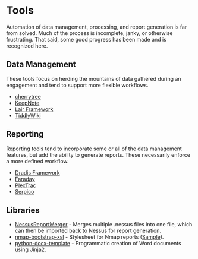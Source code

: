 # Tools

Automation of data management, processing, and report generation is far from solved. Much of the process is incomplete, janky, or otherwise frustrating. That said, some good progress has been made and is recognized here.

## Data Management

These tools focus on herding the mountains of data gathered during an engagement and tend to support more flexible workflows.

* [cherrytree](https://www.giuspen.com/cherrytree/)
* [KeepNote](http://keepnote.org/)
* [Lair Framework](https://github.com/lair-framework)
* [TiddlyWiki](https://tiddlywiki.com/)

## Reporting

Reporting tools tend to incorporate some or all of the data management features, but add the ability to generate reports. These necessarily enforce a more defined workflow.

* [Dradis Framework](https://dradisframework.com/)
* [Faraday](https://www.faradaysec.com/)
* [PlexTrac](https://plextrac.com)
* [Serpico](https://github.com/SerpicoProject/Serpico)

## Libraries

* [NessusReportMerger](https://github.com/0xprime/NessusReportMerger) - Merges multiple .nessus files into one file, which can then be imported back to Nessus for report generation.
* [nmap-bootstrap-xsl](https://github.com/honze-net/nmap-bootstrap-xsl/) - Stylesheet for Nmap reports ([Sample](http://htmlpreview.github.io/?https://github.com/honze-net/nmap-bootstrap-xsl/blob/master/scanme.html)).
* [python-docx-template](https://github.com/elapouya/python-docx-template) - Programmatic creation of Word documents using Jinja2.
